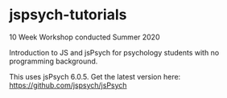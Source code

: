 # jspsych-tutorials

10 Week Workshop conducted Summer 2020

Introduction to JS and jsPsych for psychology students with no programming background.

This uses jsPsych 6.0.5. Get the latest version here: https://github.com/jspsych/jsPsych

